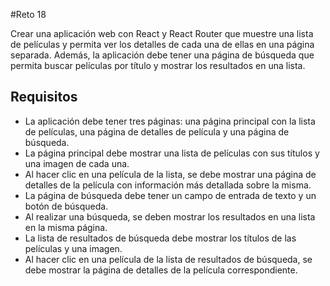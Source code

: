#Reto 18

Crear una aplicación web con React y React Router que muestre una lista de películas y permita ver los detalles de cada una de ellas en una página separada. Además, la aplicación debe tener una página de búsqueda que permita buscar películas por título y mostrar los resultados en una lista.

## Requisitos
- La aplicación debe tener tres páginas: una página principal con la lista de películas, una página de detalles de película y una página de búsqueda.
- La página principal debe mostrar una lista de películas con sus títulos y una imagen de cada una.
- Al hacer clic en una película de la lista, se debe mostrar una página de detalles de la película con información más detallada sobre la misma.
- La página de búsqueda debe tener un campo de entrada de texto y un botón de búsqueda.
- Al realizar una búsqueda, se deben mostrar los resultados en una lista en la misma página.
- La lista de resultados de búsqueda debe mostrar los títulos de las películas y una imagen.
- Al hacer clic en una película de la lista de resultados de búsqueda, se debe mostrar la página de detalles de la película correspondiente.

